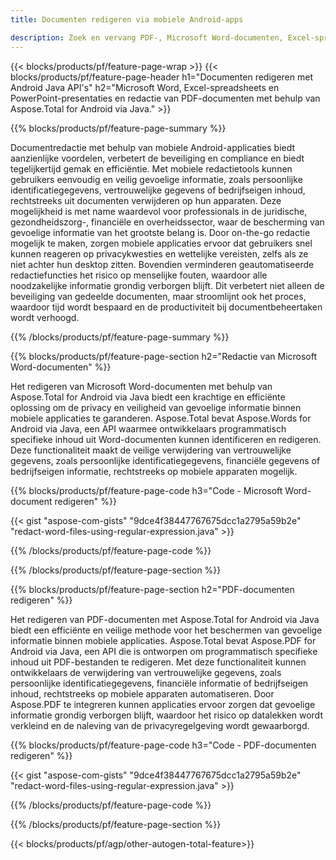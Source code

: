 ```yaml
---
title: Documenten redigeren via mobiele Android-apps 

description: Zoek en vervang PDF-, Microsoft Word-documenten, Excel-spreadsheets en PowerPoint-presentatiegegevens via mobiele Android-applicatie.
---
```


{{< blocks/products/pf/feature-page-wrap >}}
{{< blocks/products/pf/feature-page-header h1="Documenten redigeren met Android Java API's" h2="Microsoft Word, Excel-spreadsheets en PowerPoint-presentaties en redactie van PDF-documenten met behulp van Aspose.Total for Android via Java." >}}

{{% blocks/products/pf/feature-page-summary %}}

Documentredactie met behulp van mobiele Android-applicaties biedt aanzienlijke voordelen, verbetert de beveiliging en compliance en biedt tegelijkertijd gemak en efficiëntie. Met mobiele redactietools kunnen gebruikers eenvoudig en veilig gevoelige informatie, zoals persoonlijke identificatiegegevens, vertrouwelijke gegevens of bedrijfseigen inhoud, rechtstreeks uit documenten verwijderen op hun apparaten. Deze mogelijkheid is met name waardevol voor professionals in de juridische, gezondheidszorg-, financiële en overheidssector, waar de bescherming van gevoelige informatie van het grootste belang is. Door on-the-go redactie mogelijk te maken, zorgen mobiele applicaties ervoor dat gebruikers snel kunnen reageren op privacykwesties en wettelijke vereisten, zelfs als ze niet achter hun desktop zitten. Bovendien verminderen geautomatiseerde redactiefuncties het risico op menselijke fouten, waardoor alle noodzakelijke informatie grondig verborgen blijft. Dit verbetert niet alleen de beveiliging van gedeelde documenten, maar stroomlijnt ook het proces, waardoor tijd wordt bespaard en de productiviteit bij documentbeheertaken wordt verhoogd.

{{% /blocks/products/pf/feature-page-summary  %}}

{{% blocks/products/pf/feature-page-section  h2="Redactie van Microsoft Word-documenten" %}}

Het redigeren van Microsoft Word-documenten met behulp van Aspose.Total for Android via Java biedt een krachtige en efficiënte oplossing om de privacy en veiligheid van gevoelige informatie binnen mobiele applicaties te garanderen. Aspose.Total bevat Aspose.Words for Android via Java, een API waarmee ontwikkelaars programmatisch specifieke inhoud uit Word-documenten kunnen identificeren en redigeren. Deze functionaliteit maakt de veilige verwijdering van vertrouwelijke gegevens, zoals persoonlijke identificatiegegevens, financiële gegevens of bedrijfseigen informatie, rechtstreeks op mobiele apparaten mogelijk. 

{{% blocks/products/pf/feature-page-code h3="Code - Microsoft Word-document redigeren" %}}

{{< gist "aspose-com-gists" "9dce4f38447767675dcc1a2795a59b2e" "redact-word-files-using-regular-expression.java" >}}

{{% /blocks/products/pf/feature-page-code  %}}

{{% /blocks/products/pf/feature-page-section %}}

{{% blocks/products/pf/feature-page-section  h2="PDF-documenten redigeren" %}}

Het redigeren van PDF-documenten met Aspose.Total for Android via Java biedt een efficiënte en veilige methode voor het beschermen van gevoelige informatie binnen mobiele applicaties. Aspose.Total bevat Aspose.PDF for Android via Java, een API die is ontworpen om programmatisch specifieke inhoud uit PDF-bestanden te redigeren. Met deze functionaliteit kunnen ontwikkelaars de verwijdering van vertrouwelijke gegevens, zoals persoonlijke identificatiegegevens, financiële informatie of bedrijfseigen inhoud, rechtstreeks op mobiele apparaten automatiseren. Door Aspose.PDF te integreren kunnen applicaties ervoor zorgen dat gevoelige informatie grondig verborgen blijft, waardoor het risico op datalekken wordt verkleind en de naleving van de privacyregelgeving wordt gewaarborgd.

{{% blocks/products/pf/feature-page-code h3="Code - PDF-documenten redigeren" %}}

{{< gist "aspose-com-gists" "9dce4f38447767675dcc1a2795a59b2e" "redact-word-files-using-regular-expression.java" >}}

{{% /blocks/products/pf/feature-page-code  %}}

{{% /blocks/products/pf/feature-page-section %}}

{{< blocks/products/pf/agp/other-autogen-total-feature>}}